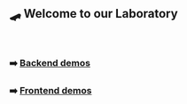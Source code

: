 ## 🛹 Welcome to our Laboratory

<br>

### ➡️ [Backend demos](backend)

### ➡️ [Frontend demos](frontend)


